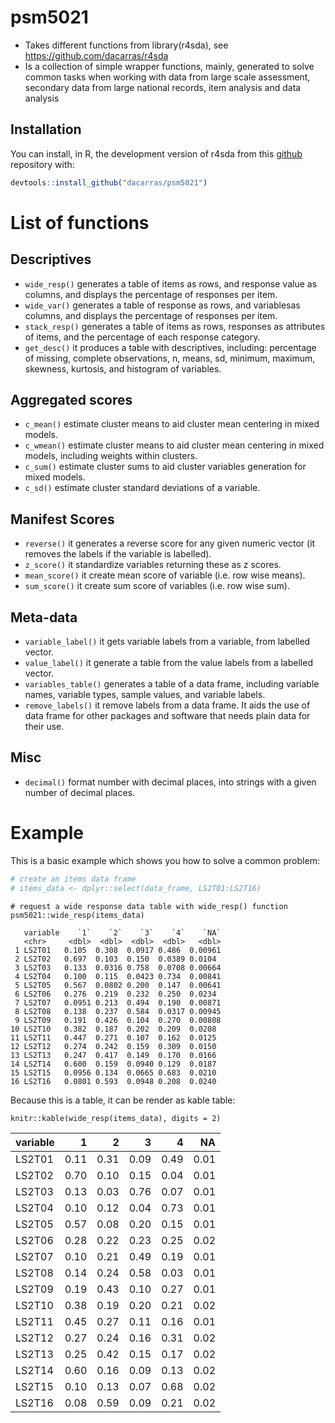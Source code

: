 
# psm5021

-   Takes different functions from library(r4sda), see
    <https://github.com/dacarras/r4sda>
-   Is a collection of simple wrapper functions, mainly, generated to
    solve common tasks when working with data from large scale
    assessment, secondary data from large national records, item
    analysis and data analysis

## Installation

You can install, in R, the development version of r4sda from this
[github](https://github.com/dacarras/psm5021) repository with:

``` r
devtools::install_github("dacarras/psm5021")
```

# List of functions

## Descriptives

-   `wide_resp()` generates a table of items as rows, and response value
    as columns, and displays the percentage of responses per item.
-   `wide_var()` generates a table of response as rows, and variablesas
    columns, and displays the percentage of responses per item.
-   `stack_resp()` generates a table of items as rows, responses as
    attributes of items, and the percentage of each response category.
-   `get_desc()` it produces a table with descriptives, including:
    percentage of missing, complete observations, n, means, sd, minimum,
    maximum, skewness, kurtosis, and histogram of variables.

## Aggregated scores

-   `c_mean()` estimate cluster means to aid cluster mean centering in
    mixed models.
-   `c_wmean()` estimate cluster means to aid cluster mean centering in
    mixed models, including weights within clusters.
-   `c_sum()` estimate cluster sums to aid cluster variables generation
    for mixed models.
-   `c_sd()` estimate cluster standard deviations of a variable.

## Manifest Scores

-   `reverse()` it generates a reverse score for any given numeric
    vector (it removes the labels if the variable is labelled).
-   `z_score()` it standardize variables returning these as z scores.
-   `mean_score()` it create mean score of variable (i.e. row wise
    means).
-   `sum_score()` it create sum score of variables (i.e. row wise sum).

## Meta-data

-   `variable_label()` it gets variable labels from a variable, from
    labelled vector.
-   `value_label()` it generate a table from the value labels from a
    labelled vector.
-   `variables_table()` generates a table of a data frame, including
    variable names, variable types, sample values, and variable labels.
-   `remove_labels()` it remove labels from a data frame. It aids the
    use of data frame for other packages and software that needs plain
    data for their use.

## Misc

-   `decimal()` format number with decimal places, into strings with a
    given number of decimal places.

# Example

This is a basic example which shows you how to solve a common problem:

``` r
# create an items data frame
# items_data <- dplyr::select(data_frame, LS2T01:LS2T16)
```

``` text
# request a wide response data table with wide_resp() function
psm5021::wide_resp(items_data)

   variable    `1`    `2`    `3`    `4`    `NA`
   <chr>     <dbl>  <dbl>  <dbl>  <dbl>   <dbl>
 1 LS2T01   0.105  0.308  0.0917 0.486  0.00961
 2 LS2T02   0.697  0.103  0.150  0.0389 0.0104 
 3 LS2T03   0.133  0.0316 0.758  0.0708 0.00664
 4 LS2T04   0.100  0.115  0.0423 0.734  0.00841
 5 LS2T05   0.567  0.0802 0.200  0.147  0.00641
 6 LS2T06   0.276  0.219  0.232  0.250  0.0234 
 7 LS2T07   0.0951 0.213  0.494  0.190  0.00871
 8 LS2T08   0.138  0.237  0.584  0.0317 0.00945
 9 LS2T09   0.191  0.426  0.104  0.270  0.00808
10 LS2T10   0.382  0.187  0.202  0.209  0.0208 
11 LS2T11   0.447  0.271  0.107  0.162  0.0125 
12 LS2T12   0.274  0.242  0.159  0.309  0.0150 
13 LS2T13   0.247  0.417  0.149  0.170  0.0166 
14 LS2T14   0.600  0.159  0.0940 0.129  0.0187 
15 LS2T15   0.0956 0.134  0.0665 0.683  0.0210 
16 LS2T16   0.0801 0.593  0.0948 0.208  0.0240 
```

Because this is a table, it can be render as kable table:

``` text
knitr::kable(wide_resp(items_data), digits = 2)
```

| variable |    1 |    2 |    3 |    4 |   NA |
|:---------|-----:|-----:|-----:|-----:|-----:|
| LS2T01   | 0.11 | 0.31 | 0.09 | 0.49 | 0.01 |
| LS2T02   | 0.70 | 0.10 | 0.15 | 0.04 | 0.01 |
| LS2T03   | 0.13 | 0.03 | 0.76 | 0.07 | 0.01 |
| LS2T04   | 0.10 | 0.12 | 0.04 | 0.73 | 0.01 |
| LS2T05   | 0.57 | 0.08 | 0.20 | 0.15 | 0.01 |
| LS2T06   | 0.28 | 0.22 | 0.23 | 0.25 | 0.02 |
| LS2T07   | 0.10 | 0.21 | 0.49 | 0.19 | 0.01 |
| LS2T08   | 0.14 | 0.24 | 0.58 | 0.03 | 0.01 |
| LS2T09   | 0.19 | 0.43 | 0.10 | 0.27 | 0.01 |
| LS2T10   | 0.38 | 0.19 | 0.20 | 0.21 | 0.02 |
| LS2T11   | 0.45 | 0.27 | 0.11 | 0.16 | 0.01 |
| LS2T12   | 0.27 | 0.24 | 0.16 | 0.31 | 0.02 |
| LS2T13   | 0.25 | 0.42 | 0.15 | 0.17 | 0.02 |
| LS2T14   | 0.60 | 0.16 | 0.09 | 0.13 | 0.02 |
| LS2T15   | 0.10 | 0.13 | 0.07 | 0.68 | 0.02 |
| LS2T16   | 0.08 | 0.59 | 0.09 | 0.21 | 0.02 |
